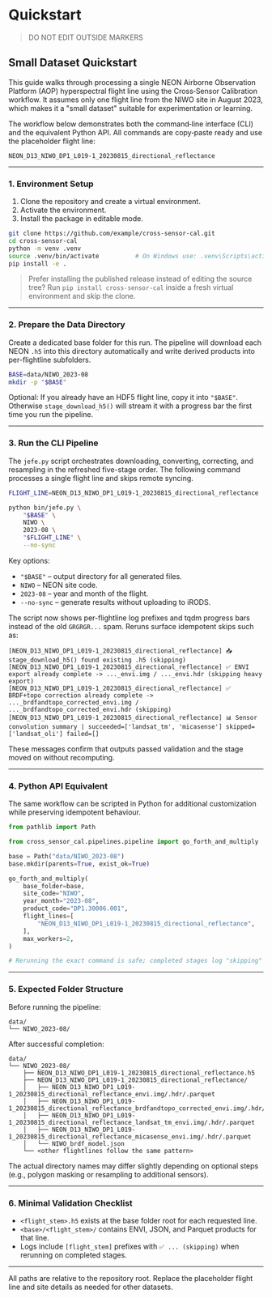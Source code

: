 # Quickstart

> DO NOT EDIT OUTSIDE MARKERS
<!-- FILLME:START -->
## Small Dataset Quickstart

This guide walks through processing a single NEON Airborne Observation Platform (AOP) hyperspectral flight line using the Cross‑Sensor Calibration workflow. It assumes only one flight line from the NIWO site in August 2023, which makes it a "small dataset" suitable for experimentation or learning.

The workflow below demonstrates both the command‑line interface (CLI) and the equivalent Python API. All commands are copy‑paste ready and use the placeholder flight line:

```
NEON_D13_NIWO_DP1_L019-1_20230815_directional_reflectance
```

---

### 1. Environment Setup

1. Clone the repository and create a virtual environment.
2. Activate the environment.
3. Install the package in editable mode.

```bash
git clone https://github.com/example/cross-sensor-cal.git
cd cross-sensor-cal
python -m venv .venv
source .venv/bin/activate          # On Windows use: .venv\Scripts\activate
pip install -e .
```

> Prefer installing the published release instead of editing the source tree? Run `pip install cross-sensor-cal` inside a fresh
> virtual environment and skip the clone.

---

### 2. Prepare the Data Directory

Create a dedicated base folder for this run. The pipeline will download each NEON `.h5` into this directory automatically and write derived products into per-flightline subfolders.

```bash
BASE=data/NIWO_2023-08
mkdir -p "$BASE"
```

Optional: If you already have an HDF5 flight line, copy it into `"$BASE"`. Otherwise `stage_download_h5()` will stream it with a progress bar the first time you run the pipeline.

---

### 3. Run the CLI Pipeline

The `jefe.py` script orchestrates downloading, converting, correcting, and resampling in the refreshed five-stage order. The following command processes a single flight line and skips remote syncing.

```bash
FLIGHT_LINE=NEON_D13_NIWO_DP1_L019-1_20230815_directional_reflectance

python bin/jefe.py \
    "$BASE" \
    NIWO \
    2023-08 \
    "$FLIGHT_LINE" \
    --no-sync
```

Key options:

- `"$BASE"` – output directory for all generated files.
- `NIWO` – NEON site code.
- `2023-08` – year and month of the flight.
- `--no-sync` – generate results without uploading to iRODS.

The script now shows per-flightline log prefixes and tqdm progress bars instead of the old `GRGRGR...` spam. Reruns surface
idempotent skips such as:

```
[NEON_D13_NIWO_DP1_L019-1_20230815_directional_reflectance] 📥 stage_download_h5() found existing .h5 (skipping)
[NEON_D13_NIWO_DP1_L019-1_20230815_directional_reflectance] ✅ ENVI export already complete -> ..._envi.img / ..._envi.hdr (skipping heavy export)
[NEON_D13_NIWO_DP1_L019-1_20230815_directional_reflectance] ✅ BRDF+topo correction already complete -> ..._brdfandtopo_corrected_envi.img / ..._brdfandtopo_corrected_envi.hdr (skipping)
[NEON_D13_NIWO_DP1_L019-1_20230815_directional_reflectance] 📊 Sensor convolution summary | succeeded=['landsat_tm', 'micasense'] skipped=['landsat_oli'] failed=[]
```

These messages confirm that outputs passed validation and the stage moved on without recomputing.

---

### 4. Python API Equivalent

The same workflow can be scripted in Python for additional customization while preserving idempotent behaviour.

```python
from pathlib import Path

from cross_sensor_cal.pipelines.pipeline import go_forth_and_multiply

base = Path("data/NIWO_2023-08")
base.mkdir(parents=True, exist_ok=True)

go_forth_and_multiply(
    base_folder=base,
    site_code="NIWO",
    year_month="2023-08",
    product_code="DP1.30006.001",
    flight_lines=[
        "NEON_D13_NIWO_DP1_L019-1_20230815_directional_reflectance",
    ],
    max_workers=2,
)

# Rerunning the exact command is safe; completed stages log "skipping" and are validated automatically.
```

---

### 5. Expected Folder Structure

Before running the pipeline:

```text
data/
└── NIWO_2023-08/
```

After successful completion:

```text
data/
└── NIWO_2023-08/
    ├── NEON_D13_NIWO_DP1_L019-1_20230815_directional_reflectance.h5
    ├── NEON_D13_NIWO_DP1_L019-1_20230815_directional_reflectance/
    │   ├── NEON_D13_NIWO_DP1_L019-1_20230815_directional_reflectance_envi.img/.hdr/.parquet
    │   ├── NEON_D13_NIWO_DP1_L019-1_20230815_directional_reflectance_brdfandtopo_corrected_envi.img/.hdr/.json/.parquet
    │   ├── NEON_D13_NIWO_DP1_L019-1_20230815_directional_reflectance_landsat_tm_envi.img/.hdr/.parquet
    │   ├── NEON_D13_NIWO_DP1_L019-1_20230815_directional_reflectance_micasense_envi.img/.hdr/.parquet
    │   └── NIWO_brdf_model.json
    └── <other flightlines follow the same pattern>
```

The actual directory names may differ slightly depending on optional steps (e.g., polygon masking or resampling to additional sensors).

---

### 6. Minimal Validation Checklist

- `<flight_stem>.h5` exists at the base folder root for each requested line.
- `<base>/<flight_stem>/` contains ENVI, JSON, and Parquet products for that line.
- Logs include `[flight_stem]` prefixes with `✅ ... (skipping)` when rerunning on completed stages.

---

All paths are relative to the repository root. Replace the placeholder flight line and site details as needed for other datasets.
<!-- FILLME:END -->
